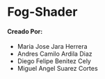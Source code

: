 # Fog-Shader

#### Creado Por:
- Maria Jose Jara Herrera 
- Andres Camilo Ardila Diaz
- Diego Felipe Benitez Cely
- Miguel Angel Suarez Cortes
